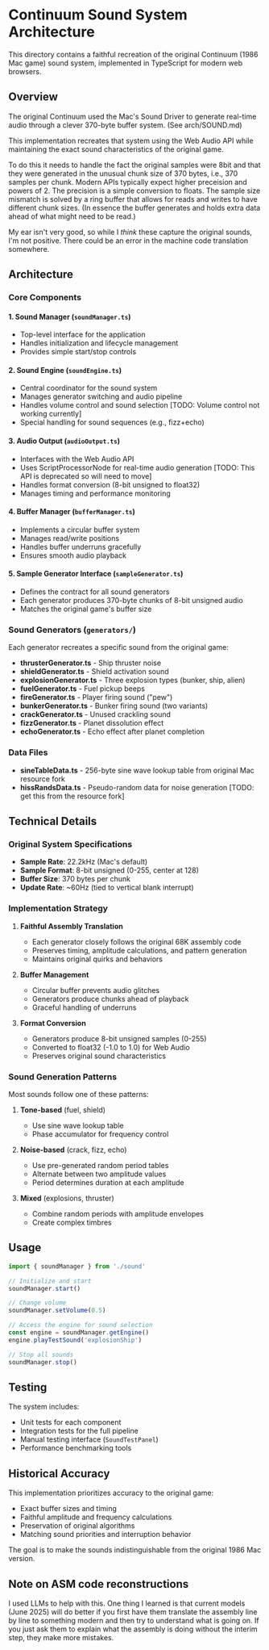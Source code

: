 # Continuum Sound System Architecture

This directory contains a faithful recreation of the original Continuum (1986 Mac game) sound system, implemented in TypeScript for modern web browsers.

## Overview

The original Continuum used the Mac's Sound Driver to generate real-time audio through a clever 370-byte buffer system. (See arch/SOUND.md)

This implementation recreates that system using the Web Audio API while maintaining the exact sound characteristics of the original game.

To do this it needs to handle the fact the original samples were 8bit and that they were generated in the unusual chunk size of 370 bytes, i.e., 370 samples per chunk. Modern APIs typically expect higher preceision and powers of 2. The precision is a simple conversion to floats. The sample size mismatch is solved by a ring buffer that allows for reads and writes to have different chunk sizes. (In essence the buffer generates and holds extra data ahead of what might need to be read.)

My ear isn't very good, so while I _think_ these capture the original sounds, I'm not positive. There could be an error in the machine code translation somewhere.

## Architecture

### Core Components

#### 1. **Sound Manager** (`soundManager.ts`)

- Top-level interface for the application
- Handles initialization and lifecycle management
- Provides simple start/stop controls

#### 2. **Sound Engine** (`soundEngine.ts`)

- Central coordinator for the sound system
- Manages generator switching and audio pipeline
- Handles volume control and sound selection [TODO: Volume control not working currently]
- Special handling for sound sequences (e.g., fizz+echo)

#### 3. **Audio Output** (`audioOutput.ts`)

- Interfaces with the Web Audio API
- Uses ScriptProcessorNode for real-time audio generation [TODO: This API is deprecated so will need to move]
- Handles format conversion (8-bit unsigned to float32)
- Manages timing and performance monitoring

#### 4. **Buffer Manager** (`bufferManager.ts`)

- Implements a circular buffer system
- Manages read/write positions
- Handles buffer underruns gracefully
- Ensures smooth audio playback

#### 5. **Sample Generator Interface** (`sampleGenerator.ts`)

- Defines the contract for all sound generators
- Each generator produces 370-byte chunks of 8-bit unsigned audio
- Matches the original game's buffer size

### Sound Generators (`generators/`)

Each generator recreates a specific sound from the original game:

- **thrusterGenerator.ts** - Ship thruster noise
- **shieldGenerator.ts** - Shield activation sound
- **explosionGenerator.ts** - Three explosion types (bunker, ship, alien)
- **fuelGenerator.ts** - Fuel pickup beeps
- **fireGenerator.ts** - Player firing sound ("pew")
- **bunkerGenerator.ts** - Bunker firing sound (two variants)
- **crackGenerator.ts** - Unused crackling sound
- **fizzGenerator.ts** - Planet dissolution effect
- **echoGenerator.ts** - Echo effect after planet completion

### Data Files

- **sineTableData.ts** - 256-byte sine wave lookup table from original Mac resource fork
- **hissRandsData.ts** - Pseudo-random data for noise generation [TODO: get this from the resource fork]

## Technical Details

### Original System Specifications

- **Sample Rate**: 22.2kHz (Mac's default)
- **Sample Format**: 8-bit unsigned (0-255, center at 128)
- **Buffer Size**: 370 bytes per chunk
- **Update Rate**: ~60Hz (tied to vertical blank interrupt)

### Implementation Strategy

1. **Faithful Assembly Translation**

   - Each generator closely follows the original 68K assembly code
   - Preserves timing, amplitude calculations, and pattern generation
   - Maintains original quirks and behaviors

2. **Buffer Management**

   - Circular buffer prevents audio glitches
   - Generators produce chunks ahead of playback
   - Graceful handling of underruns

3. **Format Conversion**
   - Generators produce 8-bit unsigned samples (0-255)
   - Converted to float32 (-1.0 to 1.0) for Web Audio
   - Preserves original sound characteristics

### Sound Generation Patterns

Most sounds follow one of these patterns:

1. **Tone-based** (fuel, shield)

   - Use sine wave lookup table
   - Phase accumulator for frequency control

2. **Noise-based** (crack, fizz, echo)

   - Use pre-generated random period tables
   - Alternate between two amplitude values
   - Period determines duration at each amplitude

3. **Mixed** (explosions, thruster)
   - Combine random periods with amplitude envelopes
   - Create complex timbres

## Usage

```typescript
import { soundManager } from './sound'

// Initialize and start
soundManager.start()

// Change volume
soundManager.setVolume(0.5)

// Access the engine for sound selection
const engine = soundManager.getEngine()
engine.playTestSound('explosionShip')

// Stop all sounds
soundManager.stop()
```

## Testing

The system includes:

- Unit tests for each component
- Integration tests for the full pipeline
- Manual testing interface (`SoundTestPanel`)
- Performance benchmarking tools

## Historical Accuracy

This implementation prioritizes accuracy to the original game:

- Exact buffer sizes and timing
- Faithful amplitude and frequency calculations
- Preservation of original algorithms
- Matching sound priorities and interruption behavior

The goal is to make the sounds indistinguishable from the original 1986 Mac version.

## Note on ASM code reconstructions

I used LLMs to help with this. One thing I learned is that current models (June 2025) will do better if you first have them translate the assembly line by line to something modern and then try to understand what is going on. If you just ask them to explain what the assembly is doing without the interim step, they make more mistakes.

